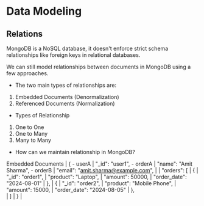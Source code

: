 # Data Modeling

## Relations

MongoDB is a NoSQL database, it doesn't
enforce strict schema relationships like foreign
keys in relational databases. 

We can still model relationships between documents in
MongoDB using a few approaches. 

- The two main types of relationships are:

1. Embedded Documents (Denormalization)
2. Referenced Documents (Normalization)

- Types of Relationship

1. One to One
2. One to Many
3. Many to Many

- How can we maintain relationship in MongoDB?


Embedded Documents                  | {
    - userA                         |   "_id": "user1",
        - orderA                    |   "name": "Amit Sharma",
        - orderB                    |   "email": "amit.sharma@example.com",
                                    |
                                    |   "orders": [
                                    |       {
                                    |            "_id": "order1",
                                    |            "product": "Laptop",
                                    |            "amount": 50000,
                                    |            "order_date": "2024-08-01"
                                    |       },
                                    |       {
                                    |           "_id": "order2",
                                    |           "product": "Mobile Phone",
                                    |           "amount": 15000,
                                    |           "order_date": "2024-08-05"
                                    |       },  
                                    |    ]
                                    | }
                                    |  